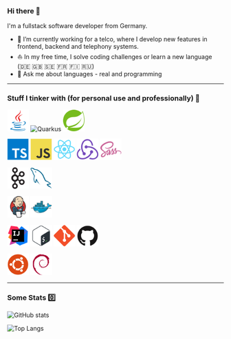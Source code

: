### Hi there 👋

I'm a fullstack software developer from Germany.

- 🔭 I’m currently working for a telco, where I develop new features in frontend, backend and telephony systems.
- ⛵ In my free time, I solve coding challenges or learn a new language (🇩🇪 🇬🇧 🇸🇪 🇫🇷 🇫🇮 🇷🇺)
- 💬 Ask me about languages - real and programming

---

### Stuff I tinker with (for personal use and professionally) 🧰

<p>
  <img src="https://github.com/devicons/devicon/blob/master/icons/java/java-original.svg" title="Java" alt="Java" width="50" height="50"/>
  <img src="https://design.jboss.org/quarkus/logo/final/SVG/quarkus_icon_rgb_default.svg" title="Quarkus" alt="Quarkus" width="50" height="50"/>
  <img src="https://github.com/devicons/devicon/blob/master/icons/spring/spring-original.svg" title="Spring" alt="Spring" width="50" height="50"/>
</p>
<p>
  <img src="https://github.com/devicons/devicon/blob/master/icons/typescript/typescript-original.svg" title="TypeScript" alt="TypeScript" width="50" height="50"/>
  <img src="https://github.com/devicons/devicon/blob/master/icons/javascript/javascript-original.svg" title="JavaScript" alt="JavaScript" width="50" height="50"/>
  <img src="https://github.com/devicons/devicon/blob/master/icons/react/react-original.svg" title="React" alt="React" width="50" height="50"/>
  <img src="https://github.com/devicons/devicon/blob/master/icons/redux/redux-original.svg" title="Redux" alt="Redux" width="50" height="50"/>
  <img src="https://github.com/devicons/devicon/blob/master/icons/sass/sass-original.svg" title="Sass" alt="Sass" width="50" height="50"/>
</p>
<p>
  <img src="https://github.com/devicons/devicon/blob/master/icons/apachekafka/apachekafka-original.svg" title="Apache Kafka" alt="Apache Kafka" width="50" height="50"/>
  <img src="https://github.com/devicons/devicon/blob/master/icons/mysql/mysql-original.svg" title="MySQL" alt="MySQL" width="50" height="50"/>
</p>
<p>
  <img src="https://github.com/devicons/devicon/blob/master/icons/jenkins/jenkins-original.svg" title="Jenkins" alt="Jenkins" width="50" height="50"/>
  <img src="https://github.com/devicons/devicon/blob/master/icons/docker/docker-original.svg" title="Docker" alt="Docker" width="50" height="50"/>
</p>
<p>
  <img src="https://github.com/devicons/devicon/blob/master/icons/intellij/intellij-original.svg" title="IntelliJ" alt="IntelliJ" width="50" height="50"/>
  <img src="https://github.com/devicons/devicon/blob/master/icons/bash/bash-original.svg" title="Bash" alt="Bash" width="50" height="50"/>
  <img src="https://github.com/devicons/devicon/blob/master/icons/git/git-original.svg" title="Git" alt="Git" width="50" height="50"/>
  <img src="https://github.com/devicons/devicon/blob/master/icons/github/github-original.svg" title="GitHub" alt="GitHub" width="50" height="50"/>
  
</p>
<p>
  <img src="https://github.com/devicons/devicon/blob/master/icons/ubuntu/ubuntu-plain.svg" title="Ubuntu" alt="Ubuntu" width="50" height="50"/>
  <img src="https://github.com/devicons/devicon/blob/master/icons/debian/debian-original.svg" title="Debian" alt="Debain" width="50" height="50"/>
</p>

---

### Some Stats 0️⃣

![GitHub stats](https://github-readme-stats.vercel.app/api?username=TheCK&include_all_commits=true&count_private=true&show_icons=true)

![Top Langs](https://github-readme-stats.vercel.app/api/top-langs/?username=TheCK)
